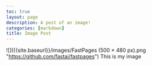 ```yaml
---
toc: true
layout: page
description: A post of an image!
categories: [markdown]
title: Image Post
---
```


![]({{site.baseurl}}/images/FastPages (500 × 480 px).png "https://github.com/fastai/fastpages")
This is my image